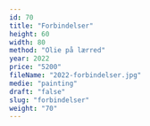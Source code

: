 ```yaml
---
id: 70
title: "Forbindelser"
height: 60
width: 80
method: "Olie på lærred"
year: 2022
price: "5200"
fileName: "2022-forbindelser.jpg"
medie: "painting"
draft: "false"
slug: "forbindelser"
weight: "70"
---
```

